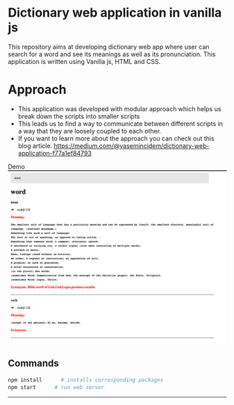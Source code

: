 # Dictionary web application in vanilla js

This repository aims at developing dictionary web app where user can search for a word and 
see its meanings as well as its pronunciation. This application is written using Vanilla js, HTML and CSS.

# Approach 

- This application was developed with modular approach which helps us break down the scripts into smaller scripts
- This leads us to find a way to communicate between different scripts in a way that they are loosely coupled to each other.
- If you want to learn more about the approach you can check out this blog article.
  https://medium.com/@yasemincidem/dictionary-web-application-f77a1ef84793

Demo
![example](./test.png)

## Commands

```bash
npm install      # installs corresponding packages
npm start      # run web server
```
---
